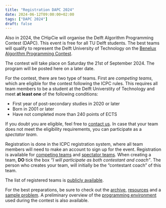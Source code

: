 ```yaml
---
title: "Registration DAPC 2024"
date: 2024-06-12T09:00:00+02:00
tags: ["DAPC 2024"]
draft: false
---
```

Also in 2024, the CHipCie will organise the Delft Algorithm Programming Contest (DAPC). This event is free for all TU Delft
students. The best teams will qualify to represent the Delft University of Technology on the [Benelux Algorithm Programming Contest](https://2023.bapc.eu/).

The contest will take place on Saturday the 21st of September 2024. The program will be posted here on a later date.

For the contest, there are two type of teams. First are *competing teams*, which are eligible for the contest following the ICPC rules.
This requires all team members to be a student at the Delft Universtity of Technology and meet **at least one** of the following conditions:
* First year of post-secondary studies in 2020 or later
* Born in 2001 or later
* Have not completed more than 240 points of ECTS

[//]: # (The full details can be found in the [eligibility tree]&#40;https://drive.google.com/file/d/15Wk1nODkAqdUuS6tZnCt2Wrscpvx1QGO/view&#41;.)
If you doubt you are eligible, feel free to [contact us](/contact).
In case that your team does not meet the eligibility requirements, you can participate as a *spectator team*.

Registration is done in the ICPC registration system, where all team members will need to make an account to sign up for the event.
Registration is available for [competing teams](https://icpc.global/private/teamRegistration/site/37343)
and [spectator teams](https://icpc.global/private/teamRegistration/site/37339).
When creating a team, **DO** tick the box *“I will participate as both contestant and coach”*.
The person who creates your team, will initially be the “contestant coach” of this team.

The list of registered teams is [publicly available](https://icpc.global/regionals/finder/BAPC-Preliminaries-2025/teams).

For the best preparations, be sure to check out the [archive](/archive), [resources](/resources) and a [sample problem](/sample).
A preliminary overview of the [programming environment](/systems) used during the contest is also available.

